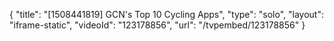 {
    "title": "[1508441819] GCN's Top 10 Cycling Apps",
    "type": "solo",
    "layout": "iframe-static",
    "videoId": "123178856",
    "url": "\/tvpembed\/123178856"
}